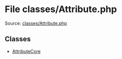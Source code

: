 File classes/Attribute.php
=========

Source: [classes/Attribute.php](https://github.com/PrestaShop/PrestaShop/blob/1.6.1.0/classes/Attribute.php)


Classes
-------

* [AttributeCore](class.AttributeCore.md)

